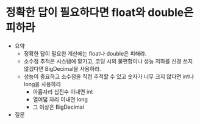 # 정확한 답이 필요하다면 float와 double은 피하라

- 요약
  - 정확한 답이 필요한 계산에는 float나 double은 피해라.
  - 소수점 추적은 시스템에 맡기고, 코딩 시의 불편함이나 성능 저하를 신경 쓰지 않겠다면 BigDecimal을 사용하라.
  - 성능이 중요하고 소수점을 직접 추적할 수 있고 숫자가 너무 크지 않다면 int나 long을 사용하라
    - 아홉자리 십진수 이내면 int
    - 열여덟 자리 이내면 long
    - 그 이상은 BigDecimal
- 질문